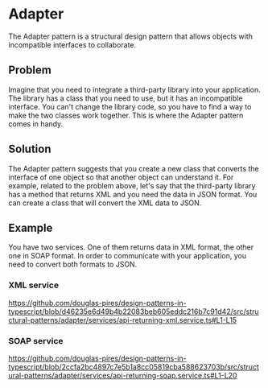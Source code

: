 # Adapter

The Adapter pattern is a structural design pattern that allows objects with incompatible interfaces to collaborate.

## Problem

Imagine that you need to integrate a third-party library into your application. The library has a class that you need to use, but it has an incompatible interface. You can't change the library code, so you have to find a way to make the two classes work together. This is where the Adapter pattern comes in handy.

## Solution

The Adapter pattern suggests that you create a new class that converts the interface of one object so that another object can understand it. For example, related to the problem above, let's say that the third-party library has a method that returns XML and you need the data in JSON format. You can create a class that will convert the XML data to JSON.

## Example

You have two services. One of them returns data in XML format, the other one in SOAP format. In order to communicate with your application, you need to convert both formats to JSON.

### XML service

<https://github.com/douglas-pires/design-patterns-in-typescript/blob/d46235e6d49b4b22083beb605eddc216b7c91d42/src/structural-patterns/adapter/services/api-returning-xml.service.ts#L1-L15>

### SOAP service

<https://github.com/douglas-pires/design-patterns-in-typescript/blob/2ccfa2bc4897c7e5b1a8cc05819cba588623703b/src/structural-patterns/adapter/services/api-returning-soap.service.ts#L1-L20>
